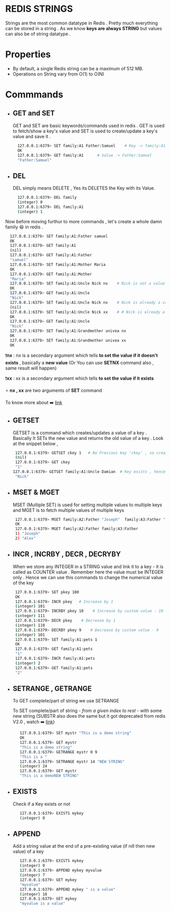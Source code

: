 # REDIS STRINGS
Strings are the most common datatype in Redis . Pretty much everything can be stored in a string . As we know **keys are always STRING** but values can also be of string datatype .

# Properties
 - By default, a single Redis string can be a maximum of 512 MB.
 - Operations on String vary from O(1) to O(N)

# Commmands

  - ## GET and SET
    GET and SET are basic keywords/commands used in redis . GET is used to fetch/show a key's value and SET is used to create/update a key's value and save it .
    
    ```bash
      127.0.0.1:6379> SET family:A1 Father:Samuel    # Key -> family:A1
      OK
      127.0.0.1:6379> GET family:A1      # Value -> Father:Samuel
      "Father:Samuel"
    ```
  - ## DEL
    DEL simply means DELETE , Yes its DELETES the Key with its Value.

    ```bash
      127.0.0.1:6379> DEL family
      (integer) 0
      127.0.0.1:6379> DEL family:A1
      (integer) 1
    ```
 Now before moving furthur to more commands , let's create a whole damn family 😆 in redis .

 ```bash
   127.0.0.1:6379> SET family:A1:Father samuel
   OK
   127.0.0.1:6379> GET family:A1
   (nil)
   127.0.0.1:6379> GET family:A1:Father
   "samuel"
   127.0.0.1:6379> SET family:A1:Mother Maria
   OK
   127.0.0.1:6379> GET family:A1:Mother
   "Maria"
   127.0.0.1:6379> SET family:A1:Uncle Nick nx    # Nick is not a value
   OK
   127.0.0.1:6379> GET family:A1:Uncle
   "Nick"
   127.0.0.1:6379> SET family:A1:Uncle Nick nx    # Nick is already a value
   (nil)
   127.0.0.1:6379> SET family:A1:Uncle Nick xx    # # Nick is already a value
   OK
   127.0.0.1:6379> GET family:A1:Uncle
   "Nick"
   127.0.0.1:6379> SET family:A1:Grandmother univea nx
   OK
   127.0.0.1:6379> SET family:A1:Grandmother univea xx
   OK

 ```
❗**nx** : nx is a secondary argument which tells **to set the value if it doesn't exists** , basically a **new value**
            (Or You can use **SETNX** command also , same result will happen)

❗**xx** : xx is a secondary argument which tells **to set the value if it exists**

⭐ **nx , xx** are two arguments of **SET** command

To know more about ➡️ [link](https://redis.io/docs/latest/commands/set/)

  - ## GETSET
    GETSET is a command which creates/updates a value of a key . Basically It SETs the new value and returns the old value of a key . Look at the snippet below ,
    
    ```bash
     127.0.0.1:6379> GETSET ckey 1   # No Previous key 'ckey' , so creating new and returning 'nil'
     (nil)
     127.0.0.1:6379> GET ckey
     "1"
    127.0.0.1:6379> GETSET family:A1:Uncle Damian  # Key exists , hence old value returned
     "Nick"
    ```
  - ## MSET & MGET
    MSET (Multiple SET) is used for setting multiple values to multiple keys and MGET is to fetch multiple values of multiple keys

    ```bash
     127.0.0.1:6379> MSET family:A2:Father "Joseph"  family:A3:Father "Alex"
     OK
     127.0.0.1:6379> MGET family:A2:Father family:A3:Father
     1) "Joseph"
     2) "Alex"
    ```
  - ## INCR , INCRBY , DECR , DECRYBY
    When we store any INTEGER in a STRING value and link it to a key - it is called as COUNTER value . Remember here the value must be INTEGER only . Hence we can use this commands to change the numerical value of the key
    
    ```bash
     127.0.0.1:6379> SET pkey 100
     OK
     127.0.0.1:6379> INCR pkey   # Increase by 1
     (integer) 101
     127.0.0.1:6379> INCRBY pkey 10    # Increase by custom value - 10
     (integer) 111
     127.0.0.1:6379> DECR pkey    # Decrease by 1
     (integer) 110
     127.0.0.1:6379> DECRBY pkey 9    # Decrease by custom value - 9
     (integer) 101
     127.0.0.1:6379> SET family:A1:pets 1
     OK
     127.0.0.1:6379> GET family:A1:pets
     "1"
     127.0.0.1:6379> INCR family:A1:pets
     (integer) 2
     127.0.0.1:6379> GET family:A1:pets
     "2"
    ```
  - ## SETRANGE , GETRANGE
    To GET complete/part of string we use SETRANGE

    To SET complete/part of string - _from a given index to rest_ -  with some new string (SUBSTR also does the same but it got deprecated from redis V2.0 , watch ➡️ [link](https://redis.io/docs/latest/commands/substr/))

    ```bash
       127.0.0.1:6379> SET mystr "This is a demo string"
       OK
       127.0.0.1:6379> GET mystr
       "This is a demo string"
       127.0.0.1:6379> GETRANGE mystr 0 9
       "This is a "
       127.0.0.1:6379> SETRANGE mystr 14 "NEW STRING"
       (integer) 24
       127.0.0.1:6379> GET mystr
       "This is a demoNEW STRING"
    ```
  - ## EXISTS
    Check if a Key exists or not

    ```bash
       127.0.0.1:6379> EXISTS mykey
       (integer) 0
    ```
  - ## APPEND
    Add a string value at the end of a pre-existing value (if nill then new value) of a key

    ```bash
       127.0.0.1:6379> EXISTS mykey
       (integer) 0
       127.0.0.1:6379> APPEND mykey myvalue
       (integer) 7
       127.0.0.1:6379> GET mykey
       "myvalue"
       127.0.0.1:6379> APPEND mykey " is a value"
       (integer) 18
       127.0.0.1:6379> GET mykey
       "myvalue is a value"
    ```



